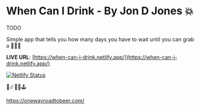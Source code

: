 # When Can I Drink - By Jon D Jones 💥

TODO 

Simple app that tells you how many days you have to wait until you can grab a 🍺🍺🍺

**LIVE URL**: [https://when-can-i-drink.netlify.app/](https://when-can-i-drink.netlify.app/)

[![Netlify Status](https://api.netlify.com/api/v1/badges/34e4822a-bec4-4b3a-8bd9-352c9a9f745c/deploy-status)](https://app.netlify.com/sites/mystifying-newton-789551/deploys)

👾☄️👻👺🕹️


https://onewayroadtobeer.com/
